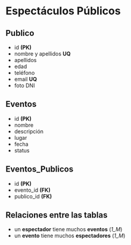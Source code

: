 # Espectáculos Públicos

## Publico

- id **(PK)**
- nombre y apellidos **UQ**
- apellidos
- edad
- teléfono
- email **UQ**
- foto DNI

## Eventos

- id **(PK)**
- nombre
- descripción
- lugar
- fecha
- status

## Eventos_Publicos

- id **(PK)**
- evento_id **(FK)**
- publico_id **(FK)**


## Relaciones entre las tablas

- un **espectador** tiene muchos **eventos** (_1_M_)
- un **evento** tiene muchos **espectadores** (_1_M_)

